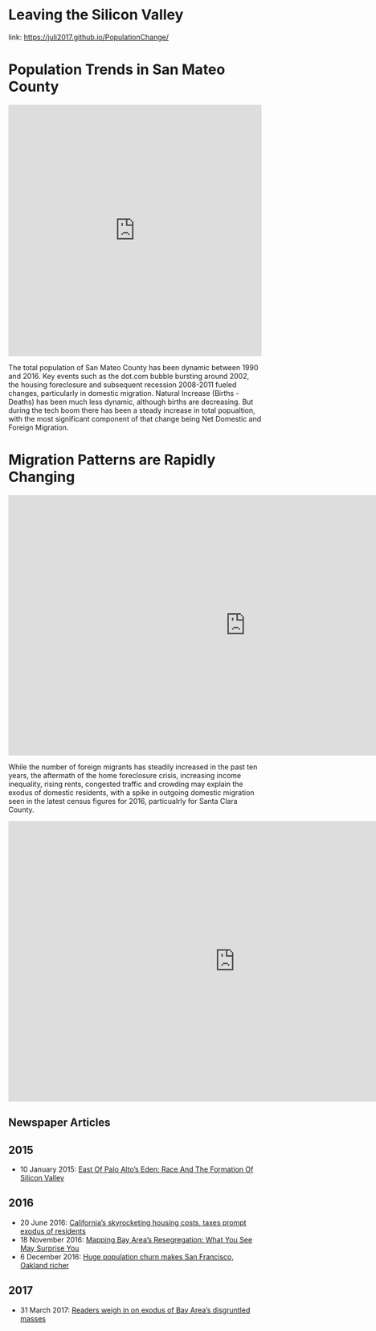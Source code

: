 # Leaving the Silicon Valley
link: https://juli2017.github.io/PopulationChange/  

# Population Trends in San Mateo County  

<iframe width="100%" height="500" seamless frameborder="0" scrolling="no" src="https://docs.google.com/spreadsheets/d/1vNBjvJPA_nMhLP7r3NqaaOjXZZgm3yE9ZHiX1PK4Vk8/pubchart?oid=1742147456&format=interactive"></iframe>  

The total population of San Mateo County has been dynamic between 1990 and 2016.  Key events such as the dot.com bubble bursting around 2002, the housing foreclosure and subsequent recession 2008-2011 fueled changes, particularly in domestic migration.  Natural Increase (Births - Deaths) has been much less dynamic, although births are decreasing.  But during the tech boom there has been a steady increase in total popualtion, with the most significant component of that change being Net Domestic and Foreign Migration.
# Migration Patterns are Rapidly Changing

<iframe width="943" height="518" seamless frameborder="0" scrolling="no" src="https://docs.google.com/spreadsheets/d/1sYJnsvG2jXPq2vVNgryU9MAoWyyn9WQX8YwKTJH5q2Q/pubchart?oid=1428768914&amp;format=interactive"></iframe>  

While the number of foreign migrants has steadily increased in the past ten years, the aftermath of the home foreclosure crisis, increasing income inequality, rising rents, congested traffic and crowding may explain the exodus of domestic residents, with a spike in outgoing domestic migration seen in the latest census figures for 2016, particualrly for Santa Clara County.

<iframe width="902" height="558" seamless frameborder="0" scrolling="no" src="https://docs.google.com/spreadsheets/d/1sYJnsvG2jXPq2vVNgryU9MAoWyyn9WQX8YwKTJH5q2Q/pubchart?oid=1536439225&amp;format=interactive"></iframe>  



## Newspaper Articles
## 2015
* 10 January 2015: <a href="https://techcrunch.com/2015/01/10/east-of-palo-altos-eden/">East Of Palo Alto’s Eden: Race And The Formation Of Silicon Valley</a>

## 2016
* 20 June 2016: <a href="http://www.mercurynews.com/2016/06/20/californias-skyrocketing-housing-costs-taxes-prompt-exodus-of-residents/">California’s skyrocketing housing costs, taxes prompt exodus of residents </a>
* 18 November 2016: <a href="https://ww2.kqed.org/news/2016/11/18/mapping-bay-areas-resegregation-what-you-see-may-surprise-you//">Mapping Bay Area’s Resegregation: What You See May Surprise You</a>
* 6 December 2016: <a href="http://sf.curbed.com/2016/12/6/13812222/san-francisco-oakland-losing-population">Huge population churn makes San Francisco, Oakland richer</a>

## 2017
* 31 March 2017: <a href="http://www.mercurynews.com/2017/03/31/readers-weigh-in-on-exodus-of-bay-areas-disgruntled-masses/">Readers weigh in on exodus of Bay Area’s disgruntled masses</a>


